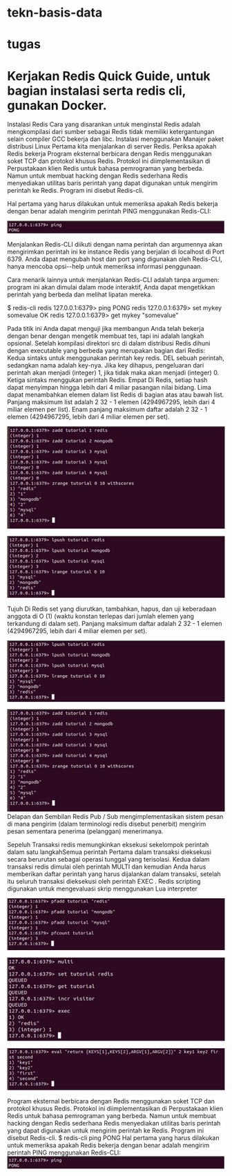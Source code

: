 # tekn-basis-data
# tugas
# Kerjakan Redis Quick Guide, untuk bagian instalasi serta redis cli, gunakan Docker.
Instalasi Redis
Cara yang disarankan untuk menginstal Redis adalah mengkompilasi dari sumber sebagai Redis tidak memiliki ketergantungan selain compiler GCC bekerja dan libc. Instalasi menggunakan Manajer paket distribusi Linux
Pertama kita menjalankan di server Redis.
Periksa apakah Redis bekerja
Program eksternal berbicara dengan Redis menggunakan soket TCP dan protokol khusus Redis. Protokol ini diimplementasikan di Perpustakaan klien Redis untuk bahasa pemrograman yang berbeda. Namun untuk membuat hacking dengan Redis sederhana Redis menyediakan utilitas baris perintah yang dapat digunakan untuk mengirim perintah ke Redis. Program ini disebut Redis-cli.

Hal pertama yang harus dilakukan untuk memeriksa apakah Redis bekerja dengan benar adalah mengirim perintah PING menggunakan Redis-CLI:

![Screenshot (42)](42.png)

Menjalankan Redis-CLI diikuti dengan nama perintah dan argumennya akan mengirimkan perintah ini ke instance Redis yang berjalan di localhost di Port 6379. Anda dapat mengubah host dan port yang digunakan oleh Redis-CLI, hanya mencoba opsi--help untuk memeriksa informasi penggunaan.

Cara menarik lainnya untuk menjalankan Redis-CLI adalah tanpa argumen: program ini akan dimulai dalam mode interaktif, Anda dapat mengetikkan perintah yang berbeda dan melihat lipatan mereka.

$ redis-cli
redis 127.0.0.1:6379> ping
PONG
redis 127.0.0.1:6379> set mykey somevalue
OK
redis 127.0.0.1:6379> get mykey
"somevalue"

Pada titik ini Anda dapat menguji jika membangun Anda telah bekerja dengan benar dengan mengetik membuat tes, tapi ini adalah langkah opsional. Setelah kompilasi direktori src di dalam distribusi Redis dihuni dengan executable yang berbeda yang merupakan bagian dari Redis:
Kedua sintaks untuk menggunakan perintah key redis.
DEL sebuah perintah, sedangkan nama adalah key-nya. Jika key dihapus, pengeluaran dari perintah akan menjadi (integer) 1, jika tidak maka akan menjadi (integer) 0.
Ketiga sintaks menggukan perintah Redis.
Empat Di Redis, setiap hash dapat menyimpan hingga lebih dari 4 miliar pasangan nilai bidang.
Lima dapat menambahkan elemen dalam list Redis di bagian atas atau bawah list. Panjang maksimum list adalah 2 32 - 1 elemen (4294967295, lebih dari 4 miliar elemen per list).
Enam panjang maksimum daftar adalah 2 32 - 1 elemen (4294967295, lebih dari 4 miliar elemen per set).

![Screenshot (38)](38.png)

![Screenshot (36)](36.png)

Tujuh Di Redis set yang diurutkan, tambahkan, hapus, dan uji keberadaan anggota di O (1) (waktu konstan terlepas dari jumlah elemen yang terkandung di dalam set). Panjang maksimum daftar adalah 2 32 - 1 elemen (4294967295, lebih dari 4 miliar elemen per set).

![Screenshot (37)](37.png)

![Screenshot (38)](38.png)
Delapan dan Sembilan
Redis Pub / Sub mengimplementasikan sistem pesan di mana pengirim (dalam terminologi redis disebut penerbit) mengirim pesan sementara penerima (pelanggan) menerimanya.

Sepeluh Transaksi redis memungkinkan eksekusi sekelompok perintah dalam satu langkahSemua perintah Pertama dalam transaksi dieksekusi secara berurutan sebagai operasi tunggal yang terisolasi.
Kedua dalam transaksi redis dimulai oleh perintah MULTI dan kemudian Anda harus memberikan daftar perintah yang harus dijalankan dalam transaksi, setelah itu seluruh transaksi dieksekusi oleh perintah EXEC .
Redis scripting digunakan untuk mengevaluasi skrip menggunakan Lua interpreter

![Screenshot (39)](39.png)

![Screenshot (40)](40.png)

![Screenshot (41)](41.png)

Program eksternal berbicara dengan Redis menggunakan soket TCP dan protokol khusus Redis. Protokol ini diimplementasikan di Perpustakaan klien Redis untuk bahasa pemrograman yang berbeda. Namun untuk membuat hacking dengan Redis sederhana Redis menyediakan utilitas baris perintah yang dapat digunakan untuk mengirim perintah ke Redis. Program ini disebut Redis-cli.
$ redis-cli ping
PONG
Hal pertama yang harus dilakukan untuk memeriksa apakah Redis bekerja dengan benar adalah mengirim perintah PING menggunakan Redis-CLI:
![Screenshot (42)](42.png)
